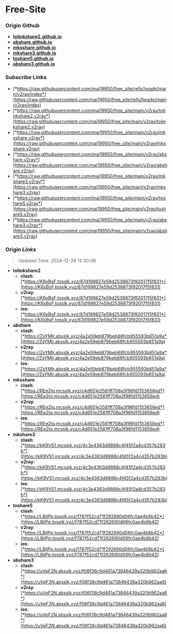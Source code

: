 # Free-Site

### Origin Github

- [**tolinkshare2.github.io**](https://github.com/tolinkshare2/tolinkshare2.github.io)
- [**abshare.github.io**](https://github.com/abshare/abshare.github.io)
- [**mksshare.github.io**](https://github.com/mksshare/mksshare.github.io)
- [**mkshare3.github.io**](https://github.com/mkshare3/mkshare3.github.io)
- [**toshare5.github.io**](https://github.com/toshare5/toshare5.github.io)
- [**abshare3.github.io**](https://github.com/abshare3/abshare3.github.io)

### Subscribe Links

- [*https://raw.githubusercontent.com/mai19950/free_site/refs/heads/main/v2ray/index*](https://raw.githubusercontent.com/mai19950/free_site/refs/heads/main/v2ray/index)
- [*https://raw.githubusercontent.com/mai19950/free_site/main/v2ray/tolinkshare2.v2ray*](https://raw.githubusercontent.com/mai19950/free_site/main/v2ray/tolinkshare2.v2ray)
- [*https://raw.githubusercontent.com/mai19950/free_site/main/v2ray/mksshare.v2ray*](https://raw.githubusercontent.com/mai19950/free_site/main/v2ray/mksshare.v2ray)
- [*https://raw.githubusercontent.com/mai19950/free_site/main/v2ray/abshare.v2ray*](https://raw.githubusercontent.com/mai19950/free_site/main/v2ray/abshare.v2ray)
- [*https://raw.githubusercontent.com/mai19950/free_site/main/v2ray/mkshare3.v2ray*](https://raw.githubusercontent.com/mai19950/free_site/main/v2ray/mkshare3.v2ray)
- [*https://raw.githubusercontent.com/mai19950/free_site/main/v2ray/toshare5.v2ray*](https://raw.githubusercontent.com/mai19950/free_site/main/v2ray/toshare5.v2ray)
- [*https://raw.githubusercontent.com/mai19950/free_site/main/v2ray/abshare3.v2ray*](https://raw.githubusercontent.com/mai19950/free_site/main/v2ray/abshare3.v2ray)

### Origin Links

> Updated Time: 2024-12-29 12:30:08

- **tolinkshare2**
  - **clash**: [*https://K6xBsF.tosslk.xyz/87d199827e59d2538873f92017f5f831*](https://K6xBsF.tosslk.xyz/87d199827e59d2538873f92017f5f831)
  - **v2ray**: [*https://K6xBsF.tosslk.xyz/87d199827e59d2538873f92017f5f831*](https://K6xBsF.tosslk.xyz/87d199827e59d2538873f92017f5f831)
  - **ios**: [*https://K6xBsF.tosslk.xyz/87d199827e59d2538873f92017f5f831*](https://K6xBsF.tosslk.xyz/87d199827e59d2538873f92017f5f831)
- **abshare**
  - **clash**: [*https://ZsYMlr.absslk.xyz/4a2e59eb879beb68fcb955593b651a9a*](https://ZsYMlr.absslk.xyz/4a2e59eb879beb68fcb955593b651a9a)
  - **v2ray**: [*https://ZsYMlr.absslk.xyz/4a2e59eb879beb68fcb955593b651a9a*](https://ZsYMlr.absslk.xyz/4a2e59eb879beb68fcb955593b651a9a)
  - **ios**: [*https://ZsYMlr.absslk.xyz/4a2e59eb879beb68fcb955593b651a9a*](https://ZsYMlr.absslk.xyz/4a2e59eb879beb68fcb955593b651a9a)
- **mksshare**
  - **clash**: [*https://REe2lq.mcsslk.xyz/c4d651e2581ff708a3f96fd1153656ed*](https://REe2lq.mcsslk.xyz/c4d651e2581ff708a3f96fd1153656ed)
  - **v2ray**: [*https://REe2lq.mcsslk.xyz/c4d651e2581ff708a3f96fd1153656ed*](https://REe2lq.mcsslk.xyz/c4d651e2581ff708a3f96fd1153656ed)
  - **ios**: [*https://REe2lq.mcsslk.xyz/c4d651e2581ff708a3f96fd1153656ed*](https://REe2lq.mcsslk.xyz/c4d651e2581ff708a3f96fd1153656ed)
- **mkshare3**
  - **clash**: [*https://kK9VS1.mcsslk.xyz/4c3e4363d9888c4f45f2a4cd357b283b*](https://kK9VS1.mcsslk.xyz/4c3e4363d9888c4f45f2a4cd357b283b)
  - **v2ray**: [*https://kK9VS1.mcsslk.xyz/4c3e4363d9888c4f45f2a4cd357b283b*](https://kK9VS1.mcsslk.xyz/4c3e4363d9888c4f45f2a4cd357b283b)
  - **ios**: [*https://kK9VS1.mcsslk.xyz/4c3e4363d9888c4f45f2a4cd357b283b*](https://kK9VS1.mcsslk.xyz/4c3e4363d9888c4f45f2a4cd357b283b)
- **toshare5**
  - **clash**: [*https://LBjlPp.tosslk.xyz/f787f52cd71f292690d06fc0ae4b6b42*](https://LBjlPp.tosslk.xyz/f787f52cd71f292690d06fc0ae4b6b42)
  - **v2ray**: [*https://LBjlPp.tosslk.xyz/f787f52cd71f292690d06fc0ae4b6b42*](https://LBjlPp.tosslk.xyz/f787f52cd71f292690d06fc0ae4b6b42)
  - **ios**: [*https://LBjlPp.tosslk.xyz/f787f52cd71f292690d06fc0ae4b6b42*](https://LBjlPp.tosslk.xyz/f787f52cd71f292690d06fc0ae4b6b42)
- **abshare3**
  - **clash**: [*https://uVeF2N.absslk.xyz/f06f38c9d461a73846439a320b962aa6*](https://uVeF2N.absslk.xyz/f06f38c9d461a73846439a320b962aa6)
  - **v2ray**: [*https://uVeF2N.absslk.xyz/f06f38c9d461a73846439a320b962aa6*](https://uVeF2N.absslk.xyz/f06f38c9d461a73846439a320b962aa6)
  - **ios**: [*https://uVeF2N.absslk.xyz/f06f38c9d461a73846439a320b962aa6*](https://uVeF2N.absslk.xyz/f06f38c9d461a73846439a320b962aa6)

